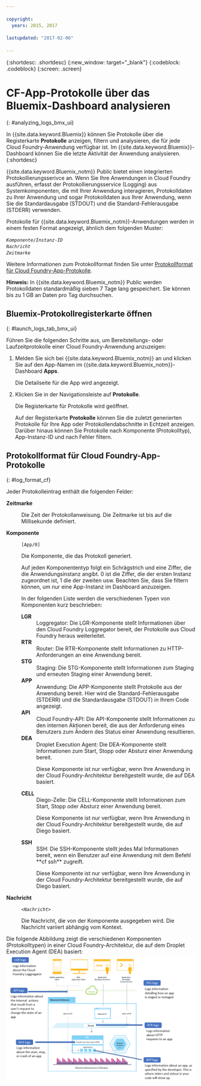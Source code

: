 ```yaml
---

copyright:
  years: 2015, 2017

lastupdated: "2017-02-06"

---
```



{:shortdesc: .shortdesc}
{:new_window: target="_blank"}
{:codeblock: .codeblock}
{:screen: .screen}

# CF-App-Protokolle über das Bluemix-Dashboard analysieren
{: #analyzing_logs_bmx_ui}

In {{site.data.keyword.Bluemix}} können Sie Protokolle über die Registerkarte **Protokolle** anzeigen, filtern und analysieren, die für jede Cloud Foundry-Anwendung verfügbar ist. Im {{site.data.keyword.Bluemix}}-Dashboard können Sie die letzte Aktivität der Anwendung analysieren.
{:shortdesc}

{{site.data.keyword.Bluemix_notm}} Public bietet einen integrierten Protokollierungsserivce an. Wenn Sie Ihre Anwendungen in Cloud Foundry ausführen, erfasst der Protokollierungsservice (Logging) aus Systemkomponenten, die mit Ihrer Anwendung interagieren, Protokolldaten zu Ihrer Anwendung und sogar Protokolldaten aus Ihrer Anwendung, wenn Sie die Standardausgabe (STDOUT) und die Standard-Fehlerausgabe (STDERR) verwenden.

Protokolle für {{site.data.keyword.Bluemix_notm}}-Anwendungen werden in einem festen Format angezeigt, ähnlich dem folgenden Muster:

<code><var class="keyword varname">Komponente</var>/<var class="keyword varname">Instanz-ID</var>     <var class="keyword varname">Nachricht</var>     <var class="keyword varname">Zeitmarke</var></code>
   
Weitere Informationen zum Protokollformat finden Sie unter [Protokollformat für Cloud Foundry-App-Protokolle](logging_view_dashboard.html#log_format_cf).

**Hinweis:** In {{site.data.keyword.Bluemix_notm}} Public werden Protokolldaten standardmäßig sieben 7 Tage lang gespeichert. Sie können bis zu 1 GB an Daten pro Tag durchsuchen.



##  Bluemix-Protokollregisterkarte öffnen
{: #launch_logs_tab_bmx_ui}

Führen Sie die folgenden Schritte aus, um Bereitstellungs- oder Laufzeitprotokolle einer Cloud Foundry-Anwendung anzuzeigen:

1. Melden Sie sich bei {{site.data.keyword.Bluemix_notm}} an und klicken Sie auf den App-Namen im {{site.data.keyword.Bluemix_notm}}-Dashboard **Apps**. 

    Die Detailseite für die App wird angezeigt.
    
2. Klicken Sie in der Navigationsleiste auf **Protokolle**.

    Die Registerkarte für Protokolle wird geöffnet. 
    
    Auf der Registerkarte **Protokolle** können Sie die zuletzt generierten Protokolle für Ihre App oder Protokollendabschnitte in Echtzeit anzeigen. Darüber hinaus können Sie Protokolle nach Komponente (Protokolltyp), App-Instanz-ID und nach Fehler filtern.



## Protokollformat für Cloud Foundry-App-Protokolle
{: #log_format_cf}

Jeder Protokolleintrag enthält die folgenden Felder:

<dl>
<dt><strong>Zeitmarke</strong></dt>
<dd>
<p>Die Zeit der Protokollanweisung. Die Zeitmarke ist bis auf die Millisekunde definiert.</p>
</dd>

<dt><strong>Komponente</strong></dt>
<dd>
<pre class="pre screen"><code>[App/0]</code></pre>
<p>Die Komponente, die das Protokoll generiert. </p>
<p>Auf jeden Komponententyp folgt ein Schrägstrich und eine Ziffer, die die Anwendungsinstanz angibt. 0 ist die Ziffer, die der ersten Instanz zugeordnet ist, 1 die der zweiten usw. Beachten Sie, dass Sie filtern können, um nur eine App-Instanz im Dashboard anzuzeigen.</p>
<p>In der folgenden Liste werden die verschiedenen Typen von Komponenten kurz beschrieben:</p>

<dl>
<dt><strong>LGR</strong></dt>
<dd>Loggregator: Die LGR-Komponente stellt Informationen über den Cloud Foundry Loggregator bereit, der Protokolle aus Cloud Foundry heraus weiterleitet.</dd>

<dt><strong>RTR</strong></dt>
<dd>Router: Die RTR-Komponente stellt Informationen zu HTTP-Anforderungen an eine Anwendung bereit.</dd>

<dt><strong>STG</strong></dt>
<dd>Staging: Die STG-Komponente stellt Informationen zum Staging und erneuten Staging einer Anwendung bereit.</dd>

<dt><strong>APP</strong></dt>
<dd>Anwendung: Die APP-Komponente stellt Protokolle aus der Anwendung bereit. Hier wird die Standard-Fehlerausgabe (STDERR) und die Standardausgabe (STDOUT) in Ihrem Code angezeigt.
</dd>

<dt><strong>API</strong></dt>
<dd>Cloud Foundry-API: Die API-Komponente stellt Informationen zu den internen Aktionen bereit, die aus der Anforderung eines Benutzers zum Ändern des Status einer Anwendung resultieren.</dd>

<dt><strong>DEA</strong></dt>
<dd>Droplet Execution Agent: Die DEA-Komponente stellt Informationen zum Start, Stopp oder Absturz einer Anwendung bereit. 
<p>Diese Komponente ist nur verfügbar, wenn Ihre Anwendung in der Cloud Foundry-Architektur bereitgestellt wurde, die auf DEA basiert.</p></dd>

<dt><strong>CELL</strong></dt>
<dd>Diego-Zelle: Die CELL-Komponente stellt Informationen zum Start, Stopp oder Absturz einer Anwendung bereit. 
<p>Diese Komponente ist nur verfügbar, wenn Ihre Anwendung in der Cloud Foundry-Architektur bereitgestellt wurde, die auf Diego basiert.</p></dd>

<dt><strong>SSH</strong></dt>
<dd>SSH: Die SSH-Komponente stellt jedes Mal Informationen bereit, wenn ein Benutzer auf eine Anwendung mit dem Befehl **cf ssh** zugreift. 
<p>Diese Komponente ist nur verfügbar, wenn Ihre Anwendung in der Cloud Foundry-Architektur bereitgestellt wurde, die auf Diego basiert.</p></dd>

</dl>
</dd>

<dt><strong>Nachricht</strong></dt>
<dd>
<pre class="pre screen"><code>&lt;<var class="keyword varname">Nachricht</var>&gt;</code></pre>
<p>Die Nachricht, die von der Komponente ausgegeben wird. Die Nachricht variiert abhängig vom Kontext.</p>
</dd>
</dl>

Die folgende Abbildung zeigt die verschiedenen Komponenten (Protokolltypen) in einer Cloud Foundry-Architektur, die auf dem Droplet Execution Agent (DEA) basiert:
![Protokolltypen in einer DEA-Architektur.](images/logging_F1.png "Komponenten in einer Cloud Foundry-Architektur, die auf Droplet Execution Agent basiert.")



